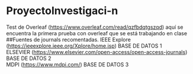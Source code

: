 # ProyectoInvestigaci-n
Test de Overleaf (https://www.overleaf.com/read/qzfbdqtgszqd) aquí se encuentra la primera prueba con overleaf que se está trabajando en clase\
##Fuentes de journals recomentadas.
IEEE Explore (https://ieeexplore.ieee.org/Xplore/home.jsp) BASE DE DATOS 1\
ELSEVIER (https://www.elsevier.com/open-access/open-access-journals) BASE DE DATOS 2\
MDPI (https://www.mdpi.com/) BASE DE DATOS 3
